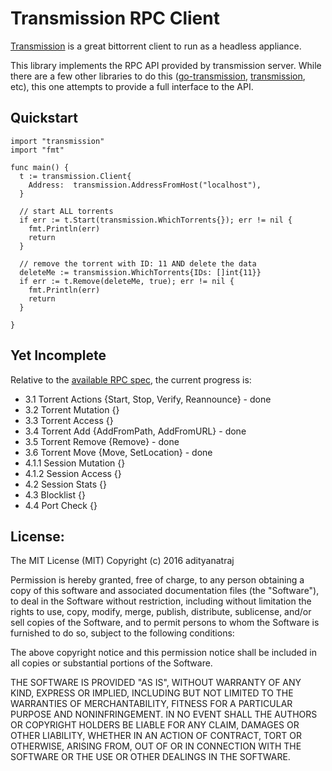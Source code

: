 # Transmission RPC Client

[Transmission](transmissionbt.com) is a great bittorrent client to run as a headless appliance. 

This library implements the RPC API provided by transmission server. While there
are a few other libraries to do this ([go-transmission](https://github.com/lnguyen/go-transmission), [transmission](https://github.com/Tubbebubbe/transmission), etc), this one attempts
to provide a full interface to the API. 


## Quickstart

```golang
import "transmission"
import "fmt"

func main() {
  t := transmission.Client{
    Address:  transmission.AddressFromHost("localhost"),
  }

  // start ALL torrents
  if err := t.Start(transmission.WhichTorrents{}); err != nil {
    fmt.Println(err)
    return
  }

  // remove the torrent with ID: 11 AND delete the data
  deleteMe := transmission.WhichTorrents{IDs: []int{11}}
  if err := t.Remove(deleteMe, true); err != nil {
    fmt.Println(err)
    return
  }

}
```

## Yet Incomplete

Relative to the [available RPC spec](https://trac.transmissionbt.com/browser/branches/1.7x/doc/rpc-spec.txt?order=name), the current progress is:
- 3.1 Torrent Actions {Start, Stop, Verify, Reannounce} - done
- 3.2 Torrent Mutation {}
- 3.3 Torrent Access {}
- 3.4 Torrent Add {AddFromPath, AddFromURL} - done
- 3.5 Torrent Remove {Remove} - done
- 3.6 Torrent Move {Move, SetLocation} - done
- 4.1.1 Session Mutation {}
- 4.1.2 Session Access {}
- 4.2 Session Stats {}
- 4.3 Blocklist {}
- 4.4 Port Check {}

## License:

The MIT License (MIT)
Copyright (c) 2016 adityanatraj

Permission is hereby granted, free of charge, to any person obtaining a copy of this software and associated documentation files (the "Software"), to deal in the Software without restriction, including without limitation the rights to use, copy, modify, merge, publish, distribute, sublicense, and/or sell copies of the Software, and to permit persons to whom the Software is furnished to do so, subject to the following conditions:

The above copyright notice and this permission notice shall be included in all copies or substantial portions of the Software.

THE SOFTWARE IS PROVIDED "AS IS", WITHOUT WARRANTY OF ANY KIND, EXPRESS OR IMPLIED, INCLUDING BUT NOT LIMITED TO THE WARRANTIES OF MERCHANTABILITY, FITNESS FOR A PARTICULAR PURPOSE AND NONINFRINGEMENT. IN NO EVENT SHALL THE AUTHORS OR COPYRIGHT HOLDERS BE LIABLE FOR ANY CLAIM, DAMAGES OR OTHER LIABILITY, WHETHER IN AN ACTION OF CONTRACT, TORT OR OTHERWISE, ARISING FROM, OUT OF OR IN CONNECTION WITH THE SOFTWARE OR THE USE OR OTHER DEALINGS IN THE SOFTWARE.